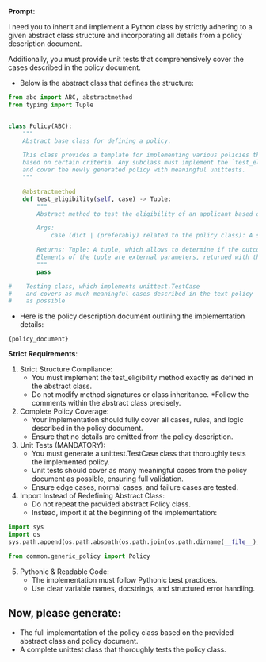 **Prompt**:

I need you to inherit and implement a Python class by strictly adhering to a given abstract class structure and incorporating all details from a policy description document.

Additionally, you must provide unit tests that comprehensively cover the cases described in the policy document.

* Below is the abstract class that defines the structure:
```python
from abc import ABC, abstractmethod
from typing import Tuple


class Policy(ABC):
    """
    Abstract base class for defining a policy.

    This class provides a template for implementing various policies that need to test eligibility
    based on certain criteria. Any subclass must implement the `test_eligibility` method
    and cover the newly generated policy with meaningful unittests.
    """

    @abstractmethod
    def test_eligibility(self, case) -> Tuple:
        """
        Abstract method to test the eligibility of an applicant based on the provided information.

        Args:
            case (dict | (preferably) related to the policy class): A super class, containing the row information.

        Returns: Tuple: A tuple, which allows to determine if the outcome of the test is positive and negative.
        Elements of the tuple are external parameters, returned with the result (eligibility, fee, error message, etc).
        """
        pass

#    Testing class, which implements unittest.TestCase
#    and covers as much meaningful cases described in the text policy  document,
#    as possible

```

* Here is the policy description document outlining the implementation details:
```text
{policy_document}
```

**Strict Requirements**:
1. Strict Structure Compliance:
   * You must implement the test_eligibility method exactly as defined in the abstract class.
   * Do not modify method signatures or class inheritance.
   *Follow the comments within the abstract class precisely.
2. Complete Policy Coverage:
    * Your implementation should fully cover all cases, rules, and logic described in the policy document.
    * Ensure that no details are omitted from the policy description.
3. Unit Tests (MANDATORY):
   * You must generate a unittest.TestCase class that thoroughly tests the implemented policy.
   * Unit tests should cover as many meaningful cases from the policy document as possible, ensuring full validation.
   * Ensure edge cases, normal cases, and failure cases are tested.
4. Import Instead of Redefining Abstract Class:
   * Do not repeat the provided abstract Policy class.
   * Instead, import it at the beginning of the implementation:
```python
import sys
import os
sys.path.append(os.path.abspath(os.path.join(os.path.dirname(__file__), "../..")))

from common.generic_policy import Policy
```
5. Pythonic & Readable Code:
   * The implementation must follow Pythonic best practices.
   * Use clear variable names, docstrings, and structured error handling.

## Now, please generate:
* The full implementation of the policy class based on the provided abstract class and policy document.
* A complete unittest class that thoroughly tests the policy class.

